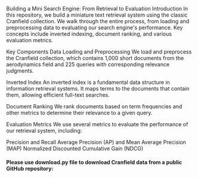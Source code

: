 Building a Mini Search Engine: From Retrieval to Evaluation
Introduction
In this repository, we build a miniature text retrieval system using the classic Cranfield collection. We walk through the entire process, from loading and preprocessing data to evaluating our search engine's performance. Key concepts include inverted indexing, document ranking, and various evaluation metrics.

Key Components
Data Loading and Preprocessing
We load and preprocess the Cranfield collection, which contains 1,000 short documents from the aerodynamics field and 225 queries with corresponding relevance judgments.

Inverted Index
An inverted index is a fundamental data structure in information retrieval systems. It maps terms to the documents that contain them, allowing efficient full-text searches.

Document Ranking
We rank documents based on term frequencies and other metrics to determine their relevance to a given query.

Evaluation Metrics
We use several metrics to evaluate the performance of our retrieval system, including:

Precision and Recall
Average Precision (AP) and Mean Average Precision (MAP)
Normalized Discounted Cumulative Gain (NDCG)


#### Please use download.py file to download Cranfield data from a public GitHub repository:
